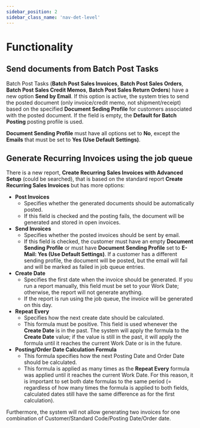 ```yaml
---
sidebar_position: 2
sidebar_class_name: 'nav-det-level'
---
```


# Functionality

## Send documents from Batch Post Tasks

Batch Post Tasks (**Batch Post Sales Invoices**, **Batch Post Sales Orders**, **Batch Post Sales Credit Memos**, **Batch Post Sales Return Orders**) have a new option **Send by Email**. If this option is active, the system tries to send the posted document (only invoice/credit memo, not shipment/receipt) based on the specified **Document Seding Profile** for customers associated with the posted document. If the field is empty, the **Default for Batch Posting** posting profile is used.

**Document Sending Profile** must have all options set to **No**, except the **Emails** that must be set to **Yes (Use Default Settings)**.

## Generate Recurring Invoices using the job queue

There is a new report, **Create Recurring Sales Invoices with Advanced Setup** (could be searched), that is based on the standard report **Create Recurring Sales Invoices** but has more options:

- **Post Invoices**
  - Specifies whether the generated documents should be automatically posted.
  - If this field is checked and the posting fails, the document will be generated and stored in open invoices.
- **Send Invoices**
  - Specifies whether the posted invoices should be sent by email.
  - If this field is checked, the customer must have an empty **Document Sending Profile** or must have **Document Sending Profile** set to **E-Mail: Yes (Use Default Settings)**. If a customer has a different sending profile, the document will be posted, but the email will fail and will be marked as failed in job queue entries.
- **Create Date**
  - Specifies the first date when the invoice should be generated. If you run a report manually, this field must be set to your Work Date; otherwise, the report will not generate anything.
  - If the report is run using the job queue, the invoice will be generated on this day.
- **Repeat Every**
  - Specifies how the next create date should be calculated. 
  - This formula must be positive. This field is used whenever the **Create Date** is in the past. The system will apply the formula to the **Create Date** value; if the value is still in the past, it will apply the formula until it reaches the current Work Date or is in the future.
- **Posting/Order Date Calculation Formula**
  - This formula specifies how the next Posting Date and Order Date should be calculated.
  - This formula is applied as many times as the **Repeat Every** formula was applied until it reaches the current Work Date. For this reason, it is important to set both date formulas to the same period (= regardless of how many times the formula is applied to both fields, calculated dates still have the same difference as for the first calculation).

Furthermore, the system will not allow generating two invoices for one combination of Customer/Standard Code/Posting Date/Order date.
